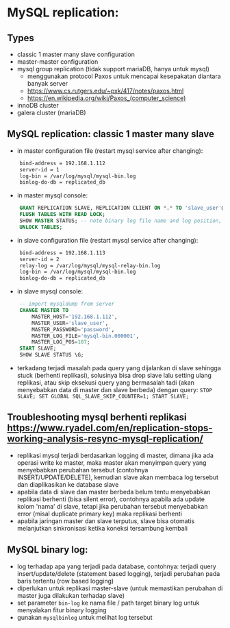 # MySQL replication:

## Types
- classic 1 master many slave configuration
- master-master configuration
- mysql group replication (tidak support mariaDB, hanya untuk mysql)
    - menggunakan protocol Paxos untuk mencapai kesepakatan diantara banyak server
    - https://www.cs.rutgers.edu/~pxk/417/notes/paxos.html
    - https://en.wikipedia.org/wiki/Paxos_(computer_science)
- innoDB cluster
- galera cluster (mariaDB)

## MySQL replication: classic 1 master many slave
- in master configuration file (restart mysql service after changing):
```bash
    bind-address = 192.168.1.112
    server-id = 1
    log-bin = /var/log/mysql/mysql-bin.log
    binlog-do-db = replicated_db
```
- in master mysql console:
```sql
    GRANT REPLICATION SLAVE, REPLICATION CLIENT ON *.* TO 'slave_user'@'%' IDENTIFIED BY 'password'; FLUSH PRIVILEGES;
    FLUSH TABLES WITH READ LOCK;
    SHOW MASTER STATUS; -- note binary log file name and log position, then do mysqldump
    UNLOCK TABLES;
```
- in slave configuration file (restart mysql service after changing):
```bash
    bind-address = 192.168.1.113
    server-id = 2
    relay-log = /var/log/mysql/mysql-relay-bin.log
    log-bin = /var/log/mysql/mysql-bin.log
    binlog-do-db = replicated_db
```
- in slave mysql console:
```sql
    -- import mysqldump from server
    CHANGE MASTER TO 
        MASTER_HOST='192.168.1.112',
        MASTER_USER='slave_user', 
        MASTER_PASSWORD='password', 
        MASTER_LOG_FILE='mysql-bin.000001', 
        MASTER_LOG_POS=107;
    START SLAVE;
    SHOW SLAVE STATUS \G;
```
- terkadang terjadi masalah pada query yang dijalankan di slave sehingga stuck (berhenti replikasi), solusinya bisa drop slave lalu setting ulang replikasi, atau skip eksekusi query yang bermasalah tadi (akan menyebabkan data di master dan slave berbeda) dengan query: ```STOP SLAVE; SET GLOBAL SQL_SLAVE_SKIP_COUNTER=1; START SLAVE;```

## Troubleshooting mysql berhenti replikasi https://www.ryadel.com/en/replication-stops-working-analysis-resync-mysql-replication/
- replikasi mysql terjadi berdasarkan logging di master, dimana jika ada operasi write ke master, maka master akan menyimpan query yang menyebabkan perubahan tersebut (contohnya INSERT/UPDATE/DELETE), kemudian slave akan membaca log tersebut dan diaplikasikan ke database slave
- apabila data di slave dan master berbeda belum tentu menyebabkan replikasi berhenti (bisa silent error), contohnya apabila ada update kolom 'nama' di slave, tetapi jika perubahan tersebut menyebabkan error (misal duplicate primary key) maka replikasi berhenti
- apabila jaringan master dan slave terputus, slave bisa otomatis melanjutkan sinkronisasi ketika koneksi tersambung kembali
 
## MySQL binary log:
- log terhadap apa yang terjadi pada database, contohnya: terjadi query insert/update/delete (statement based logging), terjadi perubahan pada baris tertentu (row based logging)
- diperlukan untuk replikasi master-slave (untuk memastikan perubahan di master juga dilakukan terhadap slave)
- set parameter ```bin-log``` ke nama file / path target binary log untuk menyalakan fitur binary logging
- gunakan ```mysqlbinlog``` untuk melihat log tersebut

